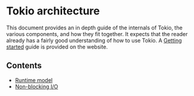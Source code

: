 # Tokio architecture

This document provides an in depth guide of the internals of Tokio, the various
components, and how they fit together. It expects that the reader already has a
fairly good understanding of how to use Tokio. A [Getting started][guide] guide
is provided on the website.

[guide]: https://tokio.rs/docs/getting-started/hello-world

## Contents

<!-- TODO: Fill out as sections are written -->

* [Runtime model](runtime-model.md)
* [Non-blocking I/O](net.md)

<!--
## Overview

  * Tasks
  * Executors
  * Resources
  * Drivers
-->
